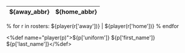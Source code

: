[](/${away_abbr})${away_abbr} | [](/${home_abbr})${home_abbr}
:---|:---
% for r in rosters:
${player(r['away'])} | ${player(r['home'])}
% endfor

<%def name="player(p)">${p['uniform']} ${p['first_name']} ${p['last_name']}</%def>